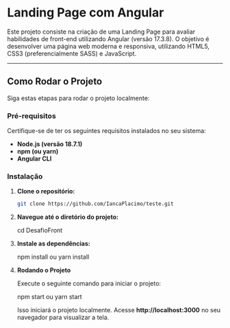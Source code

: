 # Landing Page com Angular

Este projeto consiste na criação de uma Landing Page para avaliar
habilidades de front-end utilizando Angular (versão 17.3.8).
O objetivo é desenvolver uma página web moderna e responsiva,
utilizando HTML5, CSS3 (preferencialmente SASS) e JavaScript.

---

## Como Rodar o Projeto

Siga estas etapas para rodar o projeto localmente:

### Pré-requisitos

Certifique-se de ter os seguintes requisitos instalados no seu sistema:

- **Node.js (versão 18.7.1)**
- **npm (ou yarn)**
- **Angular CLI**

### Instalação

1. **Clone o repositório:**

   ```bash
   git clone https://github.com/IancaPlacimo/teste.git
   
2. **Navegue até o diretório do projeto:**
   
   cd DesafioFront

3. **Instale as dependências:**
   
   npm install
   ou
   yarn install

4. **Rodando o Projeto**
   
   Execute o seguinte comando para iniciar o projeto:
   
   npm start
   ou
   yarn start

   Isso iniciará o projeto localmente. Acesse **http://localhost:3000** no seu navegador para visualizar a tela.
   
